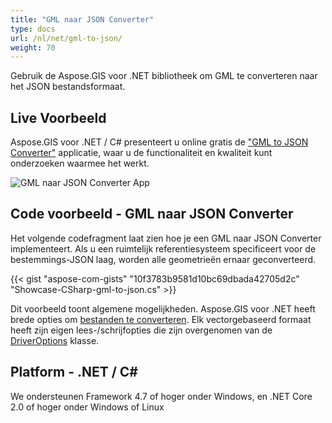 ```yaml
---
title: "GML naar JSON Converter"
type: docs
url: /nl/net/gml-to-json/
weight: 70
---
```


Gebruik de Aspose.GIS voor .NET bibliotheek om GML te converteren naar het JSON bestandsformaat.

## **Live Voorbeeld**

Aspose.GIS voor .NET / C# presenteert u online gratis de ["GML to JSON Converter"](https://products.aspose.app/gis/conversion/gml-to-json) applicatie, waar u de functionaliteit en kwaliteit kunt onderzoeken waarmee het werkt.

![GML naar JSON Converter App](conversion.png)

## **Code voorbeeld - GML naar JSON Converter**

Het volgende codefragment laat zien hoe je een GML naar JSON Converter implementeert. Als u een ruimtelijk referentiesysteem specificeert voor de bestemmings-JSON laag, worden alle geometrieën ernaar geconverteerd. 

{{< gist "aspose-com-gists" "10f3783b9581d10bc69dbada42705d2c" "Showcase-CSharp-gml-to-json.cs" >}}

Dit voorbeeld toont algemene mogelijkheden. Aspose.GIS voor .NET heeft brede opties om [bestanden te converteren](https://docs.aspose.com/gis/net/vector-layers/). Elk vectorgebaseerd formaat heeft zijn eigen lees-/schrijfopties die zijn overgenomen van de [DriverOptions](https://reference.aspose.com/gis/net/aspose.gis/driveroptions) klasse.

## **Platform - .NET / C#**

We ondersteunen Framework 4.7 of hoger onder Windows, en .NET Core 2.0 of hoger onder Windows of Linux
